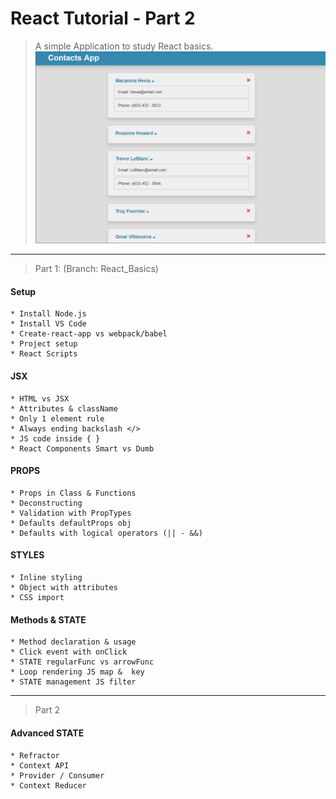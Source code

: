 # React Tutorial - Part 2
> A simple Application to study React basics. 
![](screen.png)

<hr>
  
> Part 1:  (Branch: React_Basics)
#### Setup 
    * Install Node.js 
    * Install VS Code
    * Create-react-app vs webpack/babel  
    * Project setup 
    * React Scripts
#### JSX 
    * HTML vs JSX
    * Attributes & className
    * Only 1 element rule 
    * Always ending backslash </>
    * JS code inside { }
    * React Components Smart vs Dumb
 #### PROPS
    * Props in Class & Functions
    * Deconstructing
    * Validation with PropTypes
    * Defaults defaultProps obj
    * Defaults with logical operators (|| - &&)
#### STYLES
    * Inline styling
    * Object with attributes
    * CSS import 
#### Methods & STATE
    * Method declaration & usage
    * Click event with onClick
    * STATE regularFunc vs arrowFunc
    * Loop rendering JS map &  key
    * STATE management JS filter 
<hr>

> Part 2
#### Advanced STATE
    * Refractor
    * Context API
    * Provider / Consumer
    * Context Reducer